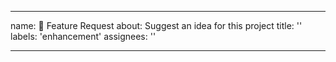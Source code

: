 <!--
SPDX-FileCopyrightText: 2023 Melissa LeBlanc-Williams for Adafruit Industries
SPDX-License-Identifier: MIT
-->
---
name: 🚀 Feature Request
about: Suggest an idea for this project
title: ''
labels: 'enhancement'
assignees: ''

---

<!-- We keep adding new features and enhancements to Blinka 🚀
and would love ❤ to see what new challenge you have got for us... 🙂 -->
